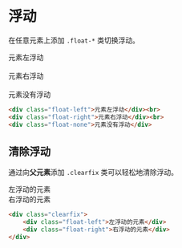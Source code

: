 # 浮动

在任意元素上添加 `.float-*` 类切换浮动。

<div class="demo">
    <div class="float-left">元素左浮动</div><br>
    <div class="float-right">元素右浮动</div><br>
    <div class="float-none">元素没有浮动</div>
</div>

```html
<div class="float-left">元素左浮动</div><br>
<div class="float-right">元素右浮动</div><br>
<div class="float-none">元素没有浮动</div>
```

## 清除浮动

通过向**父元素**添加 `.clearfix` 类可以轻松地清除浮动。

<div class="demo">
    <div class="bg-blue clearfix">
        <div class="float-left bg-red color-white p-5">左浮动的元素</div>
        <div class="float-right bg-red color-white p-5">右浮动的元素</div>
    </div>
</div>

```html
<div class="clearfix">
    <div class="float-left">左浮动的元素</div>
    <div class="float-right">右浮动的元素</div>
</div>
```